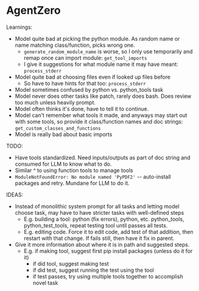 # AgentZero

Learnings:
* Model quite bad at picking the python module.  As random name or name matching class/function, picks wrong one.
  * `generate_random_module_name` is worse, so I only use temporarily and remap once can import module: `get_tool_imports`
  * I give it suggestions for what module name it may have meant: `process_stderr`
* Model quite bad at choosing files even if looked up files before
  * So have to have hints for that too: `process_stderr`
* Model sometimes confused by python vs. python_tools task
* Model never does other tasks like patch, rarely does bash.  Does review too much unless heavily prompt.
* Model often thinks it's done, have to tell it to continue.
* Model can't remember what tools it made, and anyways may start out with some tools, so provide it  class/function names and doc strings: `get_custom_classes_and_functions`
* Model is really bad about basic imports

TODO:
* Have tools standardized. Need inputs/outputs as part of doc string and consumed for LLM to know what to do.
* Similar ^ to using function tools to manage tools
* `ModuleNotFoundError: No module named 'PyPDF2'` -- auto-install packages and retry.  Mundane for LLM to do it.

IDEAS:
* Instead of monolithic system prompt for all tasks and letting model choose task, may have to have stricter tasks with well-defined steps
  * E.g. building a tool: python (fix errors), python, etc. python_tools, python_test_tools, repeat testing tool until passes all tests.
  * E.g. editing code.  Force it to edit code, add test of that addition, then restart with that change.  If fails still, then have it fix in parent.
* Give it more information about where it is in path and suggested steps.
  * E.g. if making tool, suggest first pip install packages (unless do it for it)
    * if did tool, suggest making test
    * if did test, suggest running the test using the tool
    * if test passes, try using multiple tools together to accomplish novel task
